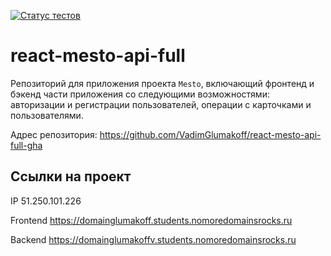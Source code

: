 [![Статус тестов](../../actions/workflows/tests.yml/badge.svg)](../../actions/workflows/tests.yml)

# react-mesto-api-full
Репозиторий для приложения проекта `Mesto`, включающий фронтенд и бэкенд части приложения со следующими возможностями: авторизации и регистрации пользователей, операции с карточками и пользователями. 
  


Адрес репозитория: https://github.com/VadimGlumakoff/react-mesto-api-full-gha


## Ссылки на проект

IP 51.250.101.226

Frontend https://domainglumakoff.students.nomoredomainsrocks.ru

Backend https://domainglumakoffv.students.nomoredomainsrocks.ru
